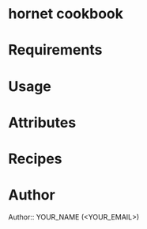 # hornet cookbook

# Requirements

# Usage

# Attributes

# Recipes

# Author

Author:: YOUR_NAME (<YOUR_EMAIL>)
